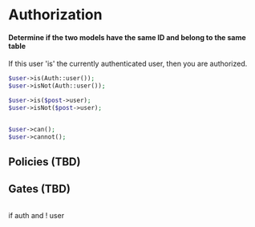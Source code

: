 # Authorization

<!-- 
isEmpty()
isNotEmpty()
is()
isNot() 
-->


#### Determine if the two models have the same ID and belong to the same table

If this user 'is' the currently authenticated user, then you are authorized.

```php
$user->is(Auth::user());
$user->isNot(Auth::user());

$user->is($post->user);
$user->isNot($post->user);


$user->can();
$user->cannot();
```

## Policies (TBD)

## Gates (TBD)

```html +parse

```

if auth and ! user